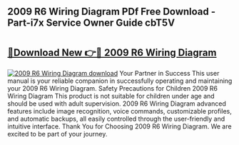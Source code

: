 ## 2009 R6 Wiring Diagram PDf Free Download - Part-i7x Service Owner Guide cbT5V

# <h2><a href="http://dftr5a.blite.top/?on=2009+R6+Wiring+Diagram">🔗Download New 👉🔴 2009 R6 Wiring Diagram</a></h2>

[![2009 R6 Wiring Diagram download](https://i.imgur.com/lujVjoI.png)](http://dftr5a.blite.top/?on=2009+R6+Wiring+Diagram)
Your Partner in Success This user manual is your reliable companion in successfully operating and maintaining your 2009 R6 Wiring Diagram. Safety Precautions for Children 2009 R6 Wiring Diagram This product is not suitable for children under age and should be used with adult supervision. 2009 R6 Wiring Diagram advanced features include image recognition, voice commands, customizable profiles, and automatic backups, all easily controlled through the user-friendly and intuitive interface. Thank You for Choosing 2009 R6 Wiring Diagram. We are excited to be part of your journey.
